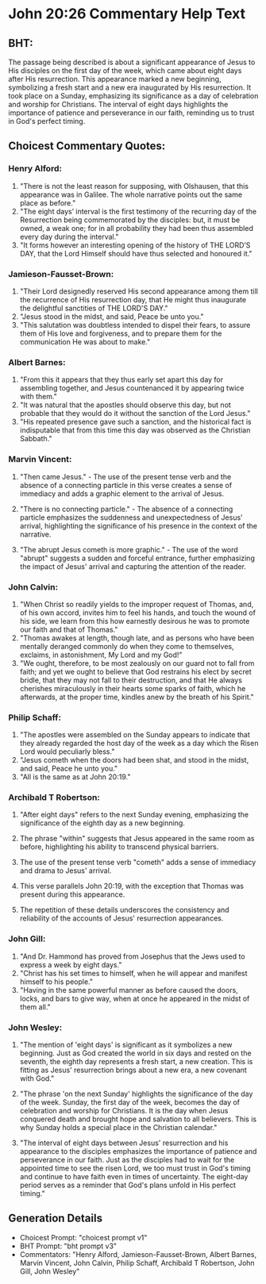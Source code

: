 # John 20:26 Commentary Help Text

## BHT:
The passage being described is about a significant appearance of Jesus to His disciples on the first day of the week, which came about eight days after His resurrection. This appearance marked a new beginning, symbolizing a fresh start and a new era inaugurated by His resurrection. It took place on a Sunday, emphasizing its significance as a day of celebration and worship for Christians. The interval of eight days highlights the importance of patience and perseverance in our faith, reminding us to trust in God's perfect timing.

## Choicest Commentary Quotes:
### Henry Alford:
1. "There is not the least reason for supposing, with Olshausen, that this appearance was in Galilee. The whole narrative points out the same place as before."
2. "The eight days’ interval is the first testimony of the recurring day of the Resurrection being commemorated by the disciples: but, it must be owned, a weak one; for in all probability they had been thus assembled every day during the interval."
3. "It forms however an interesting opening of the history of THE LORD’S DAY, that the Lord Himself should have thus selected and honoured it."

### Jamieson-Fausset-Brown:
1. "Their Lord designedly reserved His second appearance among them till the recurrence of His resurrection day, that He might thus inaugurate the delightful sanctities of THE LORD'S DAY."
2. "Jesus stood in the midst, and said, Peace be unto you."
3. "This salutation was doubtless intended to dispel their fears, to assure them of His love and forgiveness, and to prepare them for the communication He was about to make."

### Albert Barnes:
1. "From this it appears that they thus early set apart this day for assembling together, and Jesus countenanced it by appearing twice with them."
2. "It was natural that the apostles should observe this day, but not probable that they would do it without the sanction of the Lord Jesus."
3. "His repeated presence gave such a sanction, and the historical fact is indisputable that from this time this day was observed as the Christian Sabbath."

### Marvin Vincent:
1. "Then came Jesus." - The use of the present tense verb and the absence of a connecting particle in this verse creates a sense of immediacy and adds a graphic element to the arrival of Jesus.

2. "There is no connecting particle." - The absence of a connecting particle emphasizes the suddenness and unexpectedness of Jesus' arrival, highlighting the significance of his presence in the context of the narrative.

3. "The abrupt Jesus cometh is more graphic." - The use of the word "abrupt" suggests a sudden and forceful entrance, further emphasizing the impact of Jesus' arrival and capturing the attention of the reader.

### John Calvin:
1. "When Christ so readily yields to the improper request of Thomas, and, of his own accord, invites him to feel his hands, and touch the wound of his side, we learn from this how earnestly desirous he was to promote our faith and that of Thomas."
2. "Thomas awakes at length, though late, and as persons who have been mentally deranged commonly do when they come to themselves, exclaims, in astonishment, My Lord and my God!"
3. "We ought, therefore, to be most zealously on our guard not to fall from faith; and yet we ought to believe that God restrains his elect by secret bridle, that they may not fall to their destruction, and that He always cherishes miraculously in their hearts some sparks of faith, which he afterwards, at the proper time, kindles anew by the breath of his Spirit."

### Philip Schaff:
1. "The apostles were assembled on the Sunday appears to indicate that they already regarded the host day of the week as a day which the Risen Lord would peculiarly bless."
2. "Jesus cometh when the doors had been shat, and stood in the midst, and said, Peace he unto you."
3. "All is the same as at John 20:19."

### Archibald T Robertson:
1. "After eight days" refers to the next Sunday evening, emphasizing the significance of the eighth day as a new beginning. 

2. The phrase "within" suggests that Jesus appeared in the same room as before, highlighting his ability to transcend physical barriers. 

3. The use of the present tense verb "cometh" adds a sense of immediacy and drama to Jesus' arrival. 

4. This verse parallels John 20:19, with the exception that Thomas was present during this appearance. 

5. The repetition of these details underscores the consistency and reliability of the accounts of Jesus' resurrection appearances.

### John Gill:
1. "And Dr. Hammond has proved from Josephus that the Jews used to express a week by eight days."
2. "Christ has his set times to himself, when he will appear and manifest himself to his people."
3. "Having in the same powerful manner as before caused the doors, locks, and bars to give way, when at once he appeared in the midst of them all."

### John Wesley:
1. "The mention of 'eight days' is significant as it symbolizes a new beginning. Just as God created the world in six days and rested on the seventh, the eighth day represents a fresh start, a new creation. This is fitting as Jesus' resurrection brings about a new era, a new covenant with God."

2. "The phrase 'on the next Sunday' highlights the significance of the day of the week. Sunday, the first day of the week, becomes the day of celebration and worship for Christians. It is the day when Jesus conquered death and brought hope and salvation to all believers. This is why Sunday holds a special place in the Christian calendar."

3. "The interval of eight days between Jesus' resurrection and his appearance to the disciples emphasizes the importance of patience and perseverance in our faith. Just as the disciples had to wait for the appointed time to see the risen Lord, we too must trust in God's timing and continue to have faith even in times of uncertainty. The eight-day period serves as a reminder that God's plans unfold in His perfect timing."


## Generation Details
- Choicest Prompt: "choicest prompt v1"
- BHT Prompt: "bht prompt v3"
- Commentators: "Henry Alford, Jamieson-Fausset-Brown, Albert Barnes, Marvin Vincent, John Calvin, Philip Schaff, Archibald T Robertson, John Gill, John Wesley"
